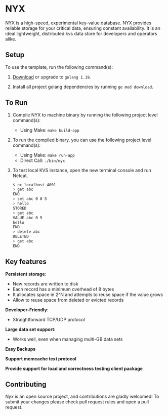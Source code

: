 # NYX

NYX is a high-speed, experimental key-value database.
NYX provides reliable storage for your critical data, ensuring constant availability.
It is an ideal lightweight, distributed kvs data store for developers and operators alike.

## Setup

To use the template, run the following command(s):

1. [Download](https://go.dev/doc/install) or upgrade to `golang 1.19`.

2. Install all project golang dependencies by running `go mod download`.

## To Run

1. Compile NYX to machine binary by running the following project level command(s):
    * Using Make: `make build-app`

2. To run the compiled binary, you can use the following project level command(s):
    * Using Make: `make run-app`
    * Direct Call: `./bin/nyx`

3. To test local KVS instance, open the new terminal console and run Netcat.
   ```bash
   $ nc localhost 4001
   > get abc
   END
   > set abc 0 0 5
   > hello
   STORED
   > get abc
   VALUE abc 0 5
   hello
   END
   > delete abc
   DELETED
   > get abc
   END
   ```

## Key features

**Persistent storage**:

- New records are written to disk
- Each record has a minimum overhead of 8 bytes
- It allocates space in 2^N and attempts to reuse space if the value grows
- Allow to reuse space from deleted or evicted records

**Developer-Friendly**:

- Straightforward TCP/UDP protocol

**Large data set support**:

- Works well, even when managing multi-GB data sets

**Easy Backups**

**Support memcache text protocol**

**Provide support for load and correctness testing client package**

## Contributing

Nyx is an open source project, and contributions are gladly welcomed!
To submit your changes please check pull request rules and open a pull request.








